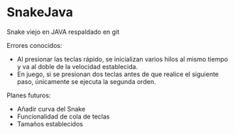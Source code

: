 # SnakeJava
Snake viejo en JAVA respaldado en git

Errores conocidos:
- Al presionar las teclas rápido, se inicializan varios hilos al mismo tiempo y va al doble de la velocidad establecida.
- En juego, si se presionan dos teclas antes de que realice el siguiente paso, únicamente se ejecuta la segunda orden.

Planes futuros:
+ Añadir curva del Snake
+ Funcionalidad de cola de teclas
+ Tamaños establecidos
